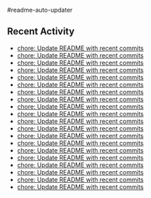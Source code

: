 #readme-auto-updater

## Recent Activity
<!-- LATEST_COMMITS:START -->
- [chore: Update README with recent commits](https://github.com/NEO1717/readme-auto-updater/commit/9ff23822dccadcd740a3af258668739bbe5fcd95)
- [chore: Update README with recent commits](https://github.com/NEO1717/readme-auto-updater/commit/dc26b0e0cc3fc3c2de9837636625ebfca21d1ef1)
- [chore: Update README with recent commits](https://github.com/NEO1717/readme-auto-updater/commit/1aca9fe4ed0e3278c62171f6bf20a7017840ead6)
- [chore: Update README with recent commits](https://github.com/NEO1717/readme-auto-updater/commit/867c209cfa3b112e5d41d9ec672bc1595dda08e5)
- [chore: Update README with recent commits](https://github.com/NEO1717/readme-auto-updater/commit/0398dc9890c365e99375fb36a461ece85a55504b)
- [chore: Update README with recent commits](https://github.com/NEO1717/readme-auto-updater/commit/30607874311fa25b9b9a5de1908dd2cb7dd15d13)
- [chore: Update README with recent commits](https://github.com/NEO1717/readme-auto-updater/commit/ad941e7796b412a4d9c3f28e7dcd984053a6eb1d)
- [chore: Update README with recent commits](https://github.com/NEO1717/readme-auto-updater/commit/b3e61fc06d1bbefb38fea4f42ec3acfc684951c7)
- [chore: Update README with recent commits](https://github.com/NEO1717/readme-auto-updater/commit/56860b801193d829fdddf95592cf3993fdf794f2)
- [chore: Update README with recent commits](https://github.com/NEO1717/readme-auto-updater/commit/161325cd2c61d9686a39f4f6c42b9ac60acae250)
- [chore: Update README with recent commits](https://github.com/NEO1717/readme-auto-updater/commit/4fcd9d51500bd4502b3a2f772a836c073e7060c1)
- [chore: Update README with recent commits](https://github.com/NEO1717/readme-auto-updater/commit/a4c542087f371395ed4555aaf286b88c5dcbd40c)
- [chore: Update README with recent commits](https://github.com/NEO1717/readme-auto-updater/commit/daf2c467f637bc65cdd5ed9bfc9549a86ee9b6af)
- [chore: Update README with recent commits](https://github.com/NEO1717/readme-auto-updater/commit/6a127fd894cae362fb53c139586deca455369d2e)
- [chore: Update README with recent commits](https://github.com/NEO1717/readme-auto-updater/commit/2df5bb7a47a451d2192bcc190690137b88757d34)
- [chore: Update README with recent commits](https://github.com/NEO1717/readme-auto-updater/commit/d514d4732fc3ac13798e77caf0755a4dbcbeafc3)
- [chore: Update README with recent commits](https://github.com/NEO1717/readme-auto-updater/commit/e5fe68bab04a033c60992d5a3701d273afe60d29)
- [chore: Update README with recent commits](https://github.com/NEO1717/readme-auto-updater/commit/9213fb3df8167e8fbbf3ef915c2d9681bccb5030)
- [chore: Update README with recent commits](https://github.com/NEO1717/readme-auto-updater/commit/4a8973c1d00d9544870cc2332d2977803cee5931)
- [chore: Update README with recent commits](https://github.com/NEO1717/readme-auto-updater/commit/8ed1056090751bd93e11034b54632bc559d3f2ad)
<!-- LATEST_COMMITS:END -->


